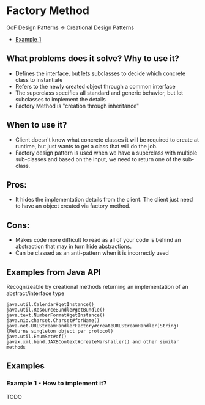 # Factory Method

GoF Design Patterns -> Creational Design Patterns

- [Example_1](https://github.com/Iretha/ebook-design-patterns/tree/master/src/com/smdev/gof/creational/factory_method) 

## What problems does it solve? Why to use it?
- Defines the interface, but lets subclasses to decide which concrete class to instantiate
- Refers to the newly created object through a common interface
- The superclass specifies all standard and generic behavior, but let subclasses to implement the details
- Factory Method is "creation through inheritance"

## When to use it?
- Client doesn't know what concrete classes it will be required to create at runtime, 
but just wants to get a class that will do the job.
- Factory design pattern is used when we have a superclass with multiple sub-classes 
and based on the input, we need to return one of the sub-class.

## Pros:
- It hides the implementation details from the client. The client just need to have an object created via factory method.

## Cons:
- Makes code more difficult to read as all of your code is behind an abstraction that may in turn hide abstractions.
- Can be classed as an anti-pattern when it is incorrectly used

## Examples from Java API
Recognizeable by creational methods returning an implementation of an abstract/interface type
```
java.util.Calendar#getInstance()
java.util.ResourceBundle#getBundle()
java.text.NumberFormat#getInstance()
java.nio.charset.Charset#forName()
java.net.URLStreamHandlerFactory#createURLStreamHandler(String) (Returns singleton object per protocol)
java.util.EnumSet#of()
javax.xml.bind.JAXBContext#createMarshaller() and other similar methods
```

## Examples

### Example 1 - How to implement it?

TODO
